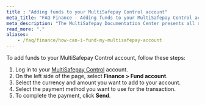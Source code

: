 ```yaml
---
title : "Adding funds to your MultiSafepay Control account"
meta_title: "FAQ Finance - Adding funds to your MultiSafepay Control account - MultiSafepay Docs"
meta_description: "The MultiSafepay Documentation Center presents all relevant information about our Plugins and API. You can also find support pages for payment methods, tools and general questions as well as the contact details of our Support and Integration Teams."
read_more: "."
aliases:
    - /faq/finance/how-can-i-fund-my-multisafepay-account
---
```


To add funds to your MultiSafepay Control account, follow these steps:

1. Log in to your [MultiSafepay Control](https://merchant.multisafepay.com) account.
2. On the left side of the page, select **Finance > Fund account**.
3. Select the currency and amount you want to add to your account.
4. Select the payment method you want to use for the transaction.
5. To complete the payment, click **Send**.
